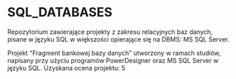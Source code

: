 # SQL_DATABASES
Repozytorium zawierające projekty z zakresu relacyjnych baz danych, pisane w języku SQL w większości opierające się na DBMS: MS SQL Server.

Projekt "Fragment bankowej bazy danych" utworzony w ramach studiów, napisany przy użyciu programów PowerDesigner oraz MS SQL Server w języku SQL.
Uzyskana ocena projektu: 5

